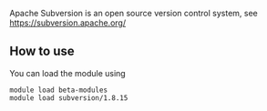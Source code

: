 Apache Subversion is an open source version control system, see https://subversion.apache.org/


## How to use

You can load the module using 
```
module load beta-modules
module load subversion/1.8.15
```

